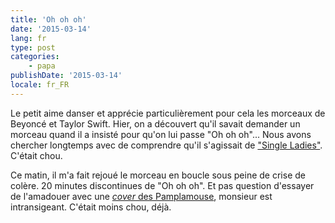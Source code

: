 ```yaml
---
title: 'Oh oh oh'
date: '2015-03-14'
lang: fr
type: post
categories:
    - papa
publishDate: '2015-03-14'
locale: fr_FR
---
```


Le petit aime danser et apprécie particulièrement pour cela les morceaux de Beyoncé et Taylor Swift. Hier, on a découvert qu'il savait demander un morceau quand il a insisté pour qu'on lui passe "Oh oh oh"... Nous avons chercher longtemps avec de comprendre qu'il s'agissait de ["Single Ladies"](https://www.youtube.com/watch?v=4m1EFMoRFvY). C'était chou.

Ce matin, il m'a fait rejoué le morceau en boucle sous peine de crise de colère. 20 minutes discontinues de "Oh oh oh". Et pas question d'essayer de l'amadouer avec une [_cover_ des Pamplamouse](https://www.youtube.com/watch?v=oIr8-f2OWhs), monsieur est intransigeant. C'était moins chou, déjà.
